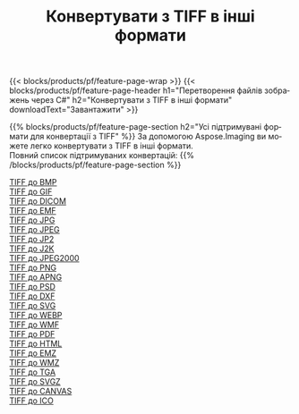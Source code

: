 ﻿---
title: Конвертувати з TIFF в інші формати 
weight: 3920
url: /uk/java/conversion/from/tiff 
lang: uk
langdirlevel: 2
locales: zh-hans,ja,it,ru,de,es,fr,nl,id,lt,pl,pt,vi,tr,ko,zh-hant,ar,hi,th,sv,cs,uk,he
description: За допомогою Aspose.Imaging ви можете легко конвертувати з TIFF в інші формати
---

{{< blocks/products/pf/feature-page-wrap >}}
{{< blocks/products/pf/feature-page-header h1="Перетворення файлів зображень через C#" h2="Конвертувати з TIFF в інші формати" downloadText="Завантажити" >}}


{{% blocks/products/pf/feature-page-section  h2="Усі підтримувані формати для конвертації з TIFF" %}}
За допомогою Aspose.Imaging ви можете легко конвертувати з TIFF в інші формати.
<br/>
Повний список підтримуваних конвертацій:
{{% /blocks/products/pf/feature-page-section %}}
<div class="container-fluid productfamilypage bg-gray">
    <div class="convertypes bg-gray agp-content section">
        <div class="container">
		<div class="row other-converters">
		    <div class='col-md-2 other-converter remove-lp remove-rp'><a href="/imaging/uk/java/conversion/tiff-to-bmp" >TIFF до BMP</a></div><div class='col-md-2 other-converter remove-lp remove-rp'><a href="/imaging/uk/java/conversion/tiff-to-gif" >TIFF до GIF</a></div><div class='col-md-2 other-converter remove-lp remove-rp'><a href="/imaging/uk/java/conversion/tiff-to-dicom" >TIFF до DICOM</a></div><div class='col-md-2 other-converter remove-lp remove-rp'><a href="/imaging/uk/java/conversion/tiff-to-emf" >TIFF до EMF</a></div><div class='col-md-2 other-converter remove-lp remove-rp'><a href="/imaging/uk/java/conversion/tiff-to-jpg" >TIFF до JPG</a></div><div class='col-md-2 other-converter remove-lp remove-rp'><a href="/imaging/uk/java/conversion/tiff-to-jpeg" >TIFF до JPEG</a></div><div class='col-md-2 other-converter remove-lp remove-rp'><a href="/imaging/uk/java/conversion/tiff-to-jp2" >TIFF до JP2</a></div><div class='col-md-2 other-converter remove-lp remove-rp'><a href="/imaging/uk/java/conversion/tiff-to-j2k" >TIFF до J2K</a></div><div class='col-md-2 other-converter remove-lp remove-rp'><a href="/imaging/uk/java/conversion/tiff-to-jpeg2000" >TIFF до JPEG2000</a></div><div class='col-md-2 other-converter remove-lp remove-rp'><a href="/imaging/uk/java/conversion/tiff-to-png" >TIFF до PNG</a></div><div class='col-md-2 other-converter remove-lp remove-rp'><a href="/imaging/uk/java/conversion/tiff-to-apng" >TIFF до APNG</a></div><div class='col-md-2 other-converter remove-lp remove-rp'><a href="/imaging/uk/java/conversion/tiff-to-psd" >TIFF до PSD</a></div><div class='col-md-2 other-converter remove-lp remove-rp'><a href="/imaging/uk/java/conversion/tiff-to-dxf" >TIFF до DXF</a></div><div class='col-md-2 other-converter remove-lp remove-rp'><a href="/imaging/uk/java/conversion/tiff-to-svg" >TIFF до SVG</a></div><div class='col-md-2 other-converter remove-lp remove-rp'><a href="/imaging/uk/java/conversion/tiff-to-webp" >TIFF до WEBP</a></div><div class='col-md-2 other-converter remove-lp remove-rp'><a href="/imaging/uk/java/conversion/tiff-to-wmf" >TIFF до WMF</a></div><div class='col-md-2 other-converter remove-lp remove-rp'><a href="/imaging/uk/java/conversion/tiff-to-pdf" >TIFF до PDF</a></div><div class='col-md-2 other-converter remove-lp remove-rp'><a href="/imaging/uk/java/conversion/tiff-to-html" >TIFF до HTML</a></div><div class='col-md-2 other-converter remove-lp remove-rp'><a href="/imaging/uk/java/conversion/tiff-to-emz" >TIFF до EMZ</a></div><div class='col-md-2 other-converter remove-lp remove-rp'><a href="/imaging/uk/java/conversion/tiff-to-wmz" >TIFF до WMZ</a></div><div class='col-md-2 other-converter remove-lp remove-rp'><a href="/imaging/uk/java/conversion/tiff-to-tga" >TIFF до TGA</a></div><div class='col-md-2 other-converter remove-lp remove-rp'><a href="/imaging/uk/java/conversion/tiff-to-svgz" >TIFF до SVGZ</a></div><div class='col-md-2 other-converter remove-lp remove-rp'><a href="/imaging/uk/java/conversion/tiff-to-canvas" >TIFF до CANVAS</a></div><div class='col-md-2 other-converter remove-lp remove-rp'><a href="/imaging/uk/java/conversion/tiff-to-ico" >TIFF до ICO</a></div>
                </div>
        </div>
    </div>
</div>
<br/>

